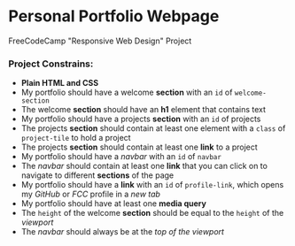 # Personal Portfolio Webpage

FreeCodeCamp "Responsive Web Design" Project

### Project Constrains:

- **Plain HTML and CSS**
- My portfolio should have a welcome **section** with an `id` of `welcome-section`
- The welcome **section** should have an **h1** element that contains text
- My portfolio should have a projects **section** with an `id` of projects
- The projects **section** should contain at least one element with a `class` of `project-tile` to hold a project
- The projects **section** should contain at least one **link** to a project
- My portfolio should have a _navbar_ with an `id` of `navbar`
- The _navbar_ should contain at least one **link** that you can click on to navigate to different **sections** of the page
- My portfolio should have a **link** with an `id` of `profile-link`, which opens my _GitHub_ or _FCC_ profile in a _new tab_
- My portfolio should have at least one **media query**
- The `height` of the welcome **section** should be equal to the `height` of the _viewport_
- The _navbar_ should always be at the _top of the viewport_

